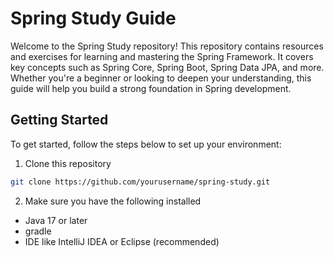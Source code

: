 # Spring Study Guide
Welcome to the Spring Study repository! 
This repository contains resources and exercises for learning and mastering the Spring Framework. 
It covers key concepts such as Spring Core, Spring Boot, Spring Data JPA, and more.
Whether you're a beginner or looking to deepen your understanding, this guide will help you build a strong foundation in Spring development.

## Getting Started
To get started, follow the steps below to set up your environment:

1. Clone this repository
``` bash
git clone https://github.com/yourusername/spring-study.git
```
2. Make sure you have the following installed
* Java 17 or later
* gradle
* IDE like IntelliJ IDEA or Eclipse (recommended)
